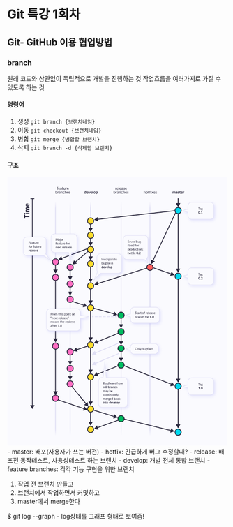 # Git 특강 1회차
## Git- GitHub 이용 협업방법
### branch
원래 코드와 상관없이 독립적으로 개발을 진행하는 것
작업흐름을 여러가지로 가질 수 있도록 하는 것
#### 명령어
1. 생성
`git branch {브랜치네임}`
2. 이동
`git checkout {브랜치네임}`
3. 병합
`git merge {병합할 브랜치}`
4. 삭제
`git branch -d {삭제할 브랜치}`
#### 구조
![branch](./assets/git_workflow.png)
    - master: 배포(사용자가 쓰는 버전)
    - hotfix: 긴급하게 버그 수정할때?
    - release: 배포전 동작테스트, 사용성테스트 하는 브랜치
    - develop: 개발 전체 통합 브랜치
    - feature branches: 각각 기능 구현을 위한 브랜치
1. 작업 전 브랜치 만들고
2. 브랜치에서 작업하면서 커밋하고
3. master에서 merge한다

$ git log --graph - log상태를 그래프 형태로 보여줌!